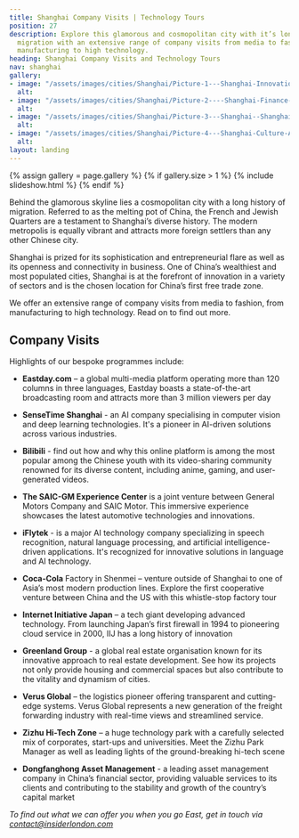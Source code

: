 ```yaml
---
title: Shanghai Company Visits | Technology Tours
position: 27
description: Explore this glamorous and cosmopolitan city with it’s long history of
  migration with an extensive range of company visits from media to fashion, from
  manufacturing to high technology.
heading: Shanghai Company Visits and Technology Tours
nav: shanghai
gallery:
- image: "/assets/images/cities/Shanghai/Picture-1---Shanghai-Innovation-Tech-Factory-Student-Academic-Study-Trip.jpg"
  alt: 
- image: "/assets/images/cities/Shanghai/Picture-2----Shanghai-Finance-Centre-Student-Academic-Study-Trip.jpg"
  alt: 
- image: "/assets/images/cities/Shanghai/Picture-3---Shanghai--Shanghai-Innovation-Sustainability-Electric-Driverless-Car-Technology-Student-Academic-Study-Trip.jpg"
  alt: 
- image: "/assets/images/cities/Shanghai/Picture-4---Shanghai-Culture-Art-Technology-Innovation-Creative-Student-Corporate-Study-Trip.jpg"
  alt: 
layout: landing
---
```


{% assign gallery = page.gallery %}
{% if gallery.size > 1 %}
  {% include slideshow.html %}
{% endif %}

Behind the glamorous skyline lies a cosmopolitan city with a long history of migration. Referred to as the melting pot of China, the French and Jewish Quarters are a testament to Shanghai’s diverse history. The modern metropolis is equally vibrant and attracts more foreign settlers than any other Chinese city.

Shanghai is prized for its sophistication and entrepreneurial flare as well as its openness and connectivity in business. One of China’s wealthiest and most populated cities, Shanghai is at the forefront of innovation in a variety of sectors and is the chosen location for China’s first free trade zone.

We offer an extensive range of company visits from media to fashion, from manufacturing to high technology. Read on to find out more.

## Company Visits
Highlights of our bespoke programmes include:

- **Eastday.com** – a global multi-media platform operating more than 120 columns in three languages, Eastday boasts a state-of-the-art broadcasting room and attracts more than 3 million viewers per day
- **SenseTime Shanghai** - an AI company specialising in computer vision and deep learning technologies. It's a pioneer in AI-driven solutions across various industries.
- **Bilibili** - find out how and why this online platform is among the most popular among the Chinese youth with its video-sharing community renowned for its diverse content, including anime, gaming, and user-generated videos.
- **The SAIC-GM Experience Center** is a joint venture between General Motors Company and SAIC Motor. This immersive experience showcases the latest automotive technologies and innovations.
- **iFlytek** -  is a major AI technology company specializing in speech recognition, natural language processing, and artificial intelligence-driven applications. It's recognized for innovative solutions in language and AI technology.
- **Coca-Cola** Factory in Shenmei – venture outside of Shanghai to one of Asia’s most modern production lines. Explore the first cooperative venture between China and the US with this whistle-stop factory tour


- **Internet Initiative Japan** – a tech giant developing advanced technology. From launching Japan’s first firewall in 1994 to pioneering cloud service in 2000, IIJ has a long history of innovation
- **Greenland Group** - a global real estate organisation known for its innovative approach to real estate development. See how its projects not only provide housing and commercial spaces but also contribute to the vitality and dynamism of cities.
- **Verus Global** – the logistics pioneer offering transparent and cutting-edge systems. Verus Global represents a new generation of the freight forwarding industry with real-time views and streamlined service.
- **Zizhu Hi-Tech Zone** – a huge technology park with a carefully selected mix of corporates, start-ups and universities. Meet the Zizhu Park Manager as well as leading lights of the ground-breaking hi-tech scene
- **Dongfanghong Asset Management** - a leading asset management company in  China’s financial sector, providing valuable services to its clients and contributing to the stability and growth of the country’s capital market



*To find out what we can offer you when you go East, get in touch via [contact@insiderlondon.com](mailto:contact@insiderlondon.com)*
